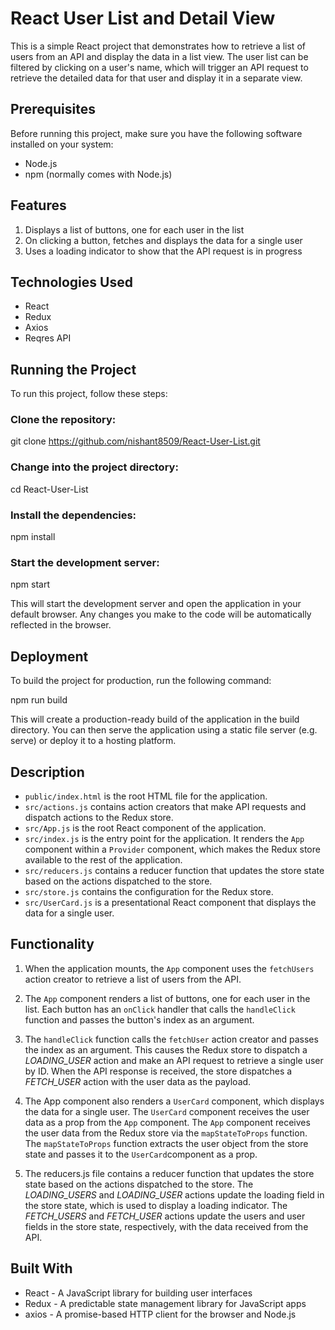 # React User List and Detail View

This is a simple React project that demonstrates how to retrieve a list of users from an API and display the data in a list view. The user list can be filtered by clicking on a user's name, which will trigger an API request to retrieve the detailed data for that user and display it in a separate view.

## Prerequisites

Before running this project, make sure you have the following software installed on your system:

* Node.js
* npm (normally comes with Node.js)

## Features

1. Displays a list of buttons, one for each user in the list
2. On clicking a button, fetches and displays the data for a single user
3. Uses a loading indicator to show that the API request is in progress

## Technologies Used

* React
* Redux
* Axios
* Reqres API

## Running the Project
To run this project, follow these steps:

### Clone the repository:

git clone https://github.com/nishant8509/React-User-List.git

### Change into the project directory:

cd React-User-List

### Install the dependencies:

npm install

### Start the development server:

npm start

This will start the development server and open the application in your default browser. Any changes you make to the code will be automatically reflected in the browser.

## Deployment

To build the project for production, run the following command:

npm run build

This will create a production-ready build of the application in the build directory. You can then serve the application using a static file server (e.g. serve) or deploy it to a hosting platform.

## Description

* `public/index.html` is the root HTML file for the application.
* `src/actions.js` contains action creators that make API requests and dispatch actions to the Redux store.
* `src/App.js` is the root React component of the application.
* `src/index.js` is the entry point for the application. It renders the `App` component within a `Provider` component, which makes the Redux store available to the rest of the application.
* `src/reducers.js` contains a reducer function that updates the store state based on the actions dispatched to the store.
* `src/store.js` contains the configuration for the Redux store.
* `src/UserCard.js` is a presentational React component that displays the data for a single user.

## Functionality

1. When the application mounts, the `App` component uses the `fetchUsers` action creator to retrieve a list of users from the API.
2. The `App` component renders a list of buttons, one for each user in the list.  Each button has an `onClick` handler that calls the `handleClick` function and passes the button's index as an argument.
3. The `handleClick` function calls the `fetchUser` action creator and passes the index as an argument. This causes the Redux store to dispatch a *LOADING_USER* action and make an API request to retrieve a single user by ID. When the API response is received, the store dispatches a *FETCH_USER* action with the user data as the payload.
4. The App component also renders a `UserCard` component, which displays the data for a single user. The `UserCard` component receives the user data as a prop from the `App` component. The `App` component receives the user data from the Redux store via the `mapStateToProps` function. The `mapStateToProps` function extracts the user object from the store state and passes it to the `UserCard`component as a prop.

5. The reducers.js file contains a reducer function that updates the store state based on the actions dispatched to the store. The *LOADING_USERS* and *LOADING_USER* actions update the loading field in the store state, which is used to display a loading indicator. The *FETCH_USERS* and *FETCH_USER* actions update the users and user fields in the store state, respectively, with the data received from the API.

## Built With
* React - A JavaScript library for building user interfaces
* Redux - A predictable state management library for JavaScript apps
* axios - A promise-based HTTP client for the browser and Node.js


